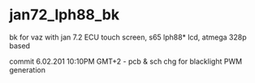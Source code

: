 jan72_lph88_bk
==============

bk for vaz with jan 7.2 ECU touch screen, s65 lph88* lcd, atmega 328p based

commit 6.02.201 10:10PM GMT+2 - pcb & sch chg for blacklight PWM generation

